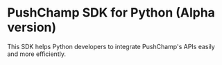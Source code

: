 # PushChamp SDK for Python (Alpha version)
This SDK helps Python developers to integrate PushChamp's APIs easily and more efficiently.
